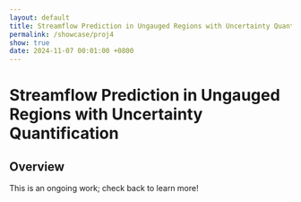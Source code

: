 ```yaml
---
layout: default
title: Streamflow Prediction in Ungauged Regions with Uncertainty Quantification
permalink: /showcase/proj4
show: true
date: 2024-11-07 00:01:00 +0800
---
```


# Streamflow Prediction in Ungauged Regions with Uncertainty Quantification
## Overview
This is an ongoing work; check back to learn more!

